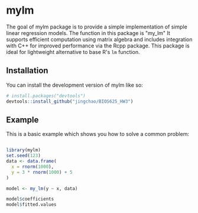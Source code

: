 
# mylm

<!-- badges: start -->
<!-- badges: end -->

The goal of mylm package is to provide a simple implementation of simple linear regression models. The function in this package is "my_lm"
    It supports efficient computation using matrix algebra and includes integration 
    with C++ for improved performance via the Rcpp package.
    This package is ideal for lightweight alternative to base R's `lm` function.

## Installation

You can install the development version of mylm like so:

``` r
# install.packages("devtools")
devtools::install_github("jingchao/BIOS625_HW3")
```

## Example

This is a basic example which shows you how to solve a common problem:

``` r

library(mylm)
set.seed(123)
data <- data.frame(
  x = rnorm(1000),
  y = 3 * rnorm(1000) + 5
)

model <- my_lm(y ~ x, data)

model$coefficients
model$fitted.values

```


